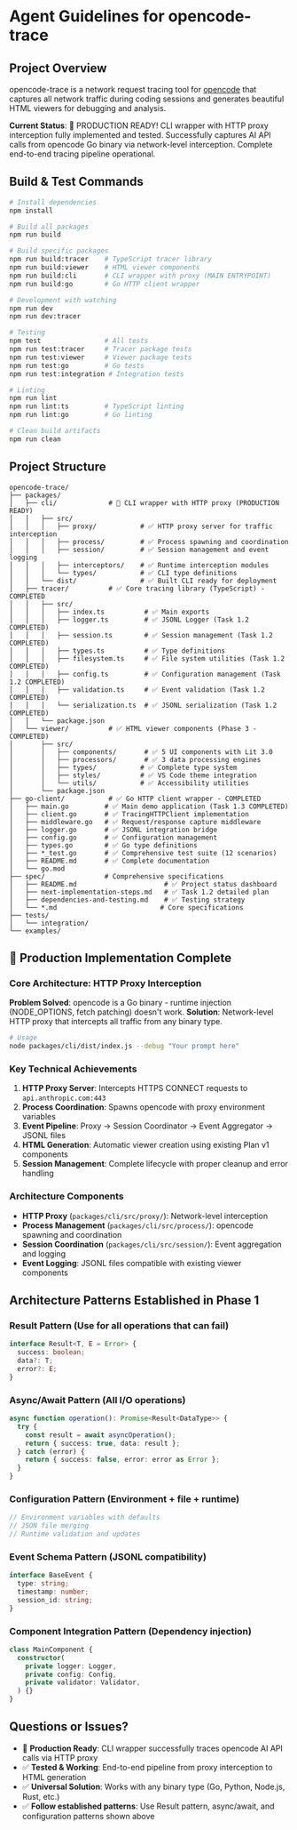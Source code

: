 # Agent Guidelines for opencode-trace

## Project Overview

opencode-trace is a network request tracing tool for [opencode](https://opencode.ai) that captures all network traffic during coding sessions and generates beautiful HTML viewers for debugging and analysis.

**Current Status**: 🎉 PRODUCTION READY! CLI wrapper with HTTP proxy interception fully implemented and tested. Successfully captures AI API calls from opencode Go binary via network-level interception. Complete end-to-end tracing pipeline operational.

## Build & Test Commands

```bash
# Install dependencies
npm install

# Build all packages
npm run build

# Build specific packages
npm run build:tracer    # TypeScript tracer library
npm run build:viewer    # HTML viewer components
npm run build:cli       # CLI wrapper with proxy (MAIN ENTRYPOINT)
npm run build:go        # Go HTTP client wrapper

# Development with watching
npm run dev
npm run dev:tracer

# Testing
npm test                # All tests
npm run test:tracer     # Tracer package tests
npm run test:viewer     # Viewer package tests
npm run test:go         # Go tests
npm run test:integration # Integration tests

# Linting
npm run lint
npm run lint:ts         # TypeScript linting
npm run lint:go         # Go linting

# Clean build artifacts
npm run clean
```

## Project Structure

```
opencode-trace/
├── packages/
│   ├── cli/             # 🎉 CLI wrapper with HTTP proxy (PRODUCTION READY)
│   │   ├── src/
│   │   │   ├── proxy/           # ✅ HTTP proxy server for traffic interception
│   │   │   ├── process/         # ✅ Process spawning and coordination
│   │   │   ├── session/         # ✅ Session management and event logging
│   │   │   ├── interceptors/    # ✅ Runtime interception modules
│   │   │   └── types/           # ✅ CLI type definitions
│   │   └── dist/                # ✅ Built CLI ready for deployment
│   ├── tracer/          # ✅ Core tracing library (TypeScript) - COMPLETED
│   │   ├── src/
│   │   │   ├── index.ts          # ✅ Main exports
│   │   │   ├── logger.ts         # ✅ JSONL Logger (Task 1.2 COMPLETED)
│   │   │   ├── session.ts        # ✅ Session management (Task 1.2 COMPLETED)
│   │   │   ├── types.ts          # ✅ Type definitions
│   │   │   ├── filesystem.ts     # ✅ File system utilities (Task 1.2 COMPLETED)
│   │   │   ├── config.ts         # ✅ Configuration management (Task 1.2 COMPLETED)
│   │   │   ├── validation.ts     # ✅ Event validation (Task 1.2 COMPLETED)
│   │   │   └── serialization.ts  # ✅ JSONL serialization (Task 1.2 COMPLETED)
│   │   └── package.json
│   └── viewer/          # ✅ HTML viewer components (Phase 3 - COMPLETED)
│       ├── src/
│       │   ├── components/       # ✅ 5 UI components with Lit 3.0
│       │   ├── processors/       # ✅ 3 data processing engines
│       │   ├── types/           # ✅ Complete type system
│       │   ├── styles/          # ✅ VS Code theme integration
│       │   └── utils/           # ✅ Accessibility utilities
│       └── package.json
├── go-client/           # ✅ Go HTTP client wrapper - COMPLETED
│   ├── main.go         # ✅ Main demo application (Task 1.3 COMPLETED)
│   ├── client.go       # ✅ TracingHTTPClient implementation
│   ├── middleware.go   # ✅ Request/response capture middleware
│   ├── logger.go       # ✅ JSONL integration bridge
│   ├── config.go       # ✅ Configuration management
│   ├── types.go        # ✅ Go type definitions
│   ├── *_test.go       # ✅ Comprehensive test suite (12 scenarios)
│   ├── README.md       # ✅ Complete documentation
│   └── go.mod
├── spec/               # Comprehensive specifications
│   ├── README.md                      # ✅ Project status dashboard
│   ├── next-implementation-steps.md   # ✅ Task 1.2 detailed plan
│   ├── dependencies-and-testing.md    # ✅ Testing strategy
│   └── *.md                          # Core specifications
├── tests/
│   └── integration/
└── examples/
```

## 🎉 Production Implementation Complete

### Core Architecture: HTTP Proxy Interception

**Problem Solved**: opencode is a Go binary - runtime injection (NODE_OPTIONS, fetch patching) doesn't work.
**Solution**: Network-level HTTP proxy that intercepts all traffic from any binary type.

```bash
# Usage
node packages/cli/dist/index.js --debug "Your prompt here"
```

### Key Technical Achievements

1. **HTTP Proxy Server**: Intercepts HTTPS CONNECT requests to `api.anthropic.com:443`
2. **Process Coordination**: Spawns opencode with proxy environment variables
3. **Event Pipeline**: Proxy → Session Coordinator → Event Aggregator → JSONL files
4. **HTML Generation**: Automatic viewer creation using existing Plan v1 components
5. **Session Management**: Complete lifecycle with proper cleanup and error handling

### Architecture Components

- **HTTP Proxy** (`packages/cli/src/proxy/`): Network-level interception
- **Process Management** (`packages/cli/src/process/`): opencode spawning and coordination
- **Session Coordination** (`packages/cli/src/session/`): Event aggregation and logging
- **Event Logging**: JSONL files compatible with existing viewer components

## Architecture Patterns Established in Phase 1

### **Result Pattern** (Use for all operations that can fail)

```typescript
interface Result<T, E = Error> {
  success: boolean;
  data?: T;
  error?: E;
}
```

### **Async/Await Pattern** (All I/O operations)

```typescript
async function operation(): Promise<Result<DataType>> {
  try {
    const result = await asyncOperation();
    return { success: true, data: result };
  } catch (error) {
    return { success: false, error: error as Error };
  }
}
```

### **Configuration Pattern** (Environment + file + runtime)

```typescript
// Environment variables with defaults
// JSON file merging
// Runtime validation and updates
```

### **Event Schema Pattern** (JSONL compatibility)

```typescript
interface BaseEvent {
  type: string;
  timestamp: number;
  session_id: string;
}
```

### **Component Integration Pattern** (Dependency injection)

```typescript
class MainComponent {
  constructor(
    private logger: Logger,
    private config: Config,
    private validator: Validator,
  ) {}
}
```

## Questions or Issues?

- 🎉 **Production Ready**: CLI wrapper successfully traces opencode AI API calls via HTTP proxy
- ✅ **Tested & Working**: End-to-end pipeline from proxy interception to HTML generation
- ✅ **Universal Solution**: Works with any binary type (Go, Python, Node.js, Rust, etc.)
- ✅ **Follow established patterns**: Use Result pattern, async/await, and configuration patterns shown above
